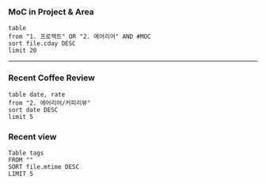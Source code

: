 ### MoC in Project & Area
```dataview
table
from "1. 프로젝트" OR "2. 에어리어" AND #MOC
sort file.cday DESC
limit 20
```
- - -

### Recent Coffee Review
```dataview
table date, rate
from "2. 에어리어/커피리뷰"
sort date DESC
limit 5
```
### Recent view
```dataview
Table tags
FROM ""
SORT file.mtime DESC
LIMIT 5
```
